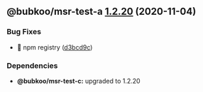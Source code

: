 ## @bubkoo/msr-test-a [1.2.20](https://github.com/bubkoo/monorepo-semantic-release/compare/@bubkoo/msr-test-a@1.2.19...@bubkoo/msr-test-a@1.2.20) (2020-11-04)


### Bug Fixes

* 🐛 npm registry ([d3bcd9c](https://github.com/bubkoo/monorepo-semantic-release/commit/d3bcd9c182ebd4d2550834523c76cdbf8dccb117))





### Dependencies

* **@bubkoo/msr-test-c:** upgraded to 1.2.20
